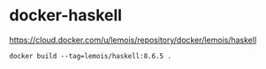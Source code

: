 # docker-haskell


https://cloud.docker.com/u/lemois/repository/docker/lemois/haskell

```
docker build --tag=lemois/haskell:8.6.5 .
```
